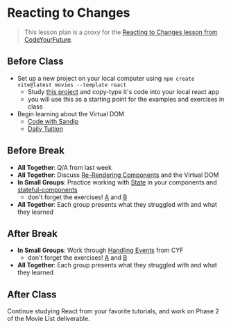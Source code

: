 # Reacting to Changes

> This lesson plan is a proxy for the [Reacting to Changes lesson from CodeYourFuture](https://syllabus.codeyourfuture.io/react/week-2/learning-objectives).

## Before Class

- Set up a new project on your local computer using `npm create vite@latest movies --template react`
  - Study [this project](https://github.com/CodeYourFuture/react-pokedex-exercises-solution/tree/week-1-exercise-i) and copy-type it's code into your local react app
  - you will use this as a starting point for the examples and exercises in class
- Begin learning about the Virtual DOM
  - [Code with Sandip](https://www.youtube.com/watch?v=gApwC9Ek9yo)
  - [Daily Tuition](https://www.youtube.com/watch?v=dxz9HZ40h4I)

## Before Break

- **All Together**: Q/A from last week
- **All Together**: Discuss [Re-Rendering Components](https://syllabus.codeyourfuture.io/react/week-2/lesson#re-rendering-components) and the Virtual DOM
- **In Small Groups**: Practice working with [State](https://syllabus.codeyourfuture.io/react/week-2/lesson#state) in your components and [stateful-components](component-based-design/3-stateful-components/README.md)
  - don't forget the exercises! [A](https://syllabus.codeyourfuture.io/react/week-2/lesson#exercise-b-estimate-15-min) and [B](https://syllabus.codeyourfuture.io/react/week-2/lesson#exercise-b-estimate-15-min)
- **All Together**: Each group presents what they struggled with and what they learned

## After Break

- **In Small Groups**: Work through [Handling Events](https://syllabus.codeyourfuture.io/react/week-2/lesson#handling-events) from CYF
  - don't forget the exercises! [A](https://syllabus.codeyourfuture.io/react/week-2/lesson#exercise-b-estimate-15-min) and [B](https://syllabus.codeyourfuture.io/react/week-2/lesson#exercise-b-estimate-15-min)
- **All Together**: Each group presents what they struggled with and what they learned

## After Class

Continue studying React from your favorite tutorials, and work on Phase 2 of the Movie List deliverable.
